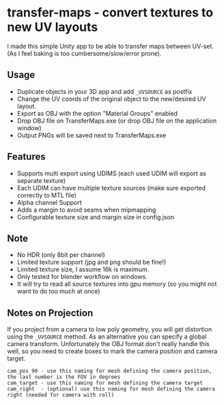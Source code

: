 # transfer-maps - convert textures to new UV layouts

I made this simple Unity app to be able to transfer maps between UV-set. (As I feel baking is too cumbersome/slow/error prone).

## Usage
 - Duplicate objects in your 3D app and add `_UVSOURCE` as postfix
 - Change the UV coords of the original object to the new/desired UV layout.
 - Export as OBJ with the option "Material Groups" enabled
 - Drop OBJ file on TransferMaps.exe (or drop OBJ file on the application window)
 - Output PNGs will be saved next to TransferMaps.exe
  
## Features
 - Supports multi export using UDIMS (each used UDIM will export as separate texture)
 - Each UDIM can have multiple texture sources (make sure exported correctly to MTL file) 
 - Alpha channel Support
 - Adds a margin to avoid seams when mipmapping 
 - Configurable texture size and margin size in config.json

## Note
 - No HDR (only 8bit per channel)
 - Limited texture support (jpg and png should be fine!) 
 - Limited texture size, I assume 16k is maximum.
 - Only tested for blender workflow on windows.
 - It will try to read all source textures into gpu memory (so you might not want to do too much at once)

## Notes on Projection
If you project from a camera to low poly geometry, you will get distortion using the `_UVSOURCE` method. As an alternative you can specify a global camera transform. Unfortunately the OBJ format don't really handle this well, so you need to create boxes to mark the camera position and camera target.

    cam_pos_90 - use this naming for mesh defining the camera position, the last number is the FOV in degrees
    cam_target - use this naming for mesh defining the camera target
    cam_right  - (optional) use this naming for mesh defining the camera right (needed for camera with roll)

